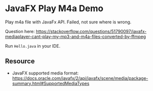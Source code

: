 JavaFX Play M4a Demo
====================

Play m4a file with JavaFx API. Failed, not sure where is wrong.

Question here: https://stackoverflow.com/questions/51790097/javafx-mediaplayer-cant-play-my-mp3-and-m4a-files-converted-by-ffmpeg

Run `Hello.java` in your IDE.

Resource
--------

- JavaFX supported media format: https://docs.oracle.com/javafx/2/api/javafx/scene/media/package-summary.html#SupportedMediaTypes